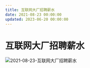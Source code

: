 ```yaml
---
title: 互联网大厂招聘薪水
date: 2021-08-23 00:00:00
updated: 2023-06-20 00:00:00
---
```


# 互联网大厂招聘薪水

![2021-08-23-互联网大厂招聘薪水](assets/2021-08-23-互联网大厂招聘薪水.jpeg)

